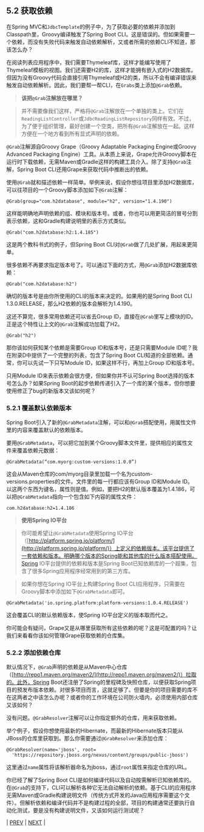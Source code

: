 ## 5.2 获取依赖

在Spring MVC和`JdbcTemplate`的例子中，为了获取必要的依赖并添加到Classpath里，Groovy编译触发了Spring Boot CLI。这是错误的。但如果需要一个依赖，而没有失败代码来触发自动依赖解析，又或者所需的依赖CLI不知道，那该怎么办？

在阅读列表应用程序中，我们需要Thymeleaf库，这样才能编写使用了Thymeleaf模板的视图。我们还需要H2的库，这样才能拥有嵌入式的H2数据库。但因为没有Groovy代码会直接引用Thymeleaf或H2的类，所以不会有编译错误来触发自动依赖解析。因此，我们要帮一帮CLI，在`Grabs`类上添加`@Grab`依赖。

> __该把`@Grab`注解放在哪里？__

> 并不需要像我们这样，严格将`@Grab`注解放在一个单独的类上。它们在`ReadingListController`或`JdbcReadingListRepository`同样有效。不过，为了便于组织管理，最好创建一个空类，把所有`@Grab`注解放在一起。这样方便在一个地方看到所有显式声明的依赖。

`@Grab`注解源自Groovy Grape（Groovy Adaptable Packaging Engine或Groovy Advanced Packaging Engine）工具。从本质上来说，Grape允许Groovy脚本在运行时下载依赖，无需Maven或Gradle这样的构建工具介入。除了支持`@Grab`注解，Spring Boot CLI还用Grape来获取代码中推断出的依赖。

使用`@Grab`就和描述依赖一样简单。举例来说，假设你想往项目里添加H2数据库，可以往项目的一个Groovy脚本添加如下`@Grab`注解：
```
@Grab(group="com.h2database", module="h2", version="1.4.190")
```
这样能明确地声明依赖的组、模块和版本号。或者，你也可以用更简洁的冒号分割表示依赖，这和Gradle构建说明里的表示方式类似。
```
@Grab("com.h2database:h2:1.4.185")
```
这是两个教科书式的例子，但Spring Boot CLI对`@Grab`做了几处扩展，用起来更简单。

很多依赖不再要求指定版本号了。可以通过下面的方式，用`@Grab`添加H2数据库依赖：
```
@Grab("com.h2database:h2")
```
确切的版本号是由你所使用的CLI的版本来决定的。如果用的是Spring Boot CLI 1.3.0.RELEASE，那么H2依赖的版本会解析为1.4.190。

这还不算完，很多常用依赖还可以省去Group ID，直接在`@Grab`里写上模块的ID。正是这个特性让上文的`@Grab`注解成功加载了H2。
```
@Grab("h2")
```
那你该如何获知某个依赖是需要Group ID和版本号，还是只需要Module ID呢？我在附录D中提供了一个完整的列表，包含了Spring Boot CLI知道的全部依赖。通常，你可以先试一下只写Module ID，如果这样不行，再加上Group ID和版本号。

只用Module ID来表示依赖会很方便，但如果你并不认可Spring Boot选择的版本号怎么办？如果Spring Boot的起步依赖传递引入了一个库的某个版本，但你想要使用修正了bug的新版本又该如何呢？

### 5.2.1 覆盖默认依赖版本

Spring Boot引入了新的`@GrabMetadata`注解，可以和`@Grab`搭配使用，用属性文件里的内容来覆盖默认的依赖版本。

要用`@GrabMetadata`，可以把它加到某个Groovy脚本文件里，提供相应的属性文件来覆盖依赖元数据：
```
@GrabMetadata(“com.myorg:custom-versions:1.0.0”)
```  
这会从Maven仓库的com/myorg目录里加载一个名为custom-versions.properties的文件。文件里的每一行都应该有Group ID和Module ID。以这两个东西为键名，属性则是值。例如，要把H2的默认版本覆盖为1.4.186，可以把`@GrabMetadata`指向一个包含如下内容的属性文件：
```
com.h2database:h2=1.4.186
```
> __使用Spring IO平台__

> 你可能希望让`@GrabMetadata`使用Spring IO平台（[http://platform.spring.io/platform/](http://platform.spring.io/platform/)）上定义的依赖版本。该平台提供了一套依赖和版本。明确哪个版本的Spring能和其他库的什么版本搭配使用。Spring IO平台提供的依赖和版本是Spring Boot已知依赖库的一个超集，包含了很多Spring应用程序经常用到的第三方库。

>   如果你想在Spring IO平台上构建Spring Boot CLI应用程序，只需要在Groovy脚本中添加如下`@GrabMetadata`即可。
```
@GrabMetadata('io.spring.platform:platform-versions:1.0.4.RELEASE')
```
这会覆盖CLI的默认依赖版本，使Spring IO平台定义的版本取而代之。

你可能会有疑问，Grape又是从哪里获取所有这些依赖的呢？这是可配置的吗？让我们来看看你该如何管理Grape获取依赖的仓库集。

### 5.2.2 添加依赖仓库

默认情况下，`@Grab`声明的依赖是从Maven中心仓库（[http://repo1.maven.org/maven2/](http://repo1.maven.org/maven2/)）拉取的。此外，Spring Boot还注册了Spring的里程碑及快照仓库，以便获取Spring项目的预发布版本依赖。对很多项目而言，这就足够了。但要是你的项目需要的库不在这两者之中该怎么办呢？或者你的工作环境在公司防火墙内，必须使用内部仓库又该如何？

没有问题。`@GrabResolver`注解可以让你指定额外的仓库，用来获取依赖。

举个例子，假设你想使用最新的Hibernate，而最新的Hibernate版本只能从JBoss的仓库里获取到。那么你需要通过`@GrabResolver`来添加仓库：

```
@GrabResolver(name='jboss', root=
  'https://repository.jboss.org/nexus/content/groups/public-jboss')
```

这里通过`name`属性将该解析器命名为jboss，通过`root`属性来指定仓库的URL。

你已经了解了Spring Boot CLI是如何编译代码以及自动按需解析已知依赖库的。在`@Grab`的支持下，CLI可以解析各种它无法自动解析的依赖。基于CLI的应用程序无需Maven或Gradle构建说明文件（传统方式开发的Java应用程序需要这个文件）。但解析依赖和编译代码并不是构建过程的全部，项目的构建通常还要执行自动化测试，要是没有构建说明文件，又该如何运行测试呢？

| [PREV](https://github.com/5202m/spring-boot-in-action-zh-cn/blob/master/05WallsCh05-5.1.md) | [NEXT](https://github.com/5202m/spring-boot-in-action-zh-cn/blob/master/05WallsCh05-5.3.md) |
